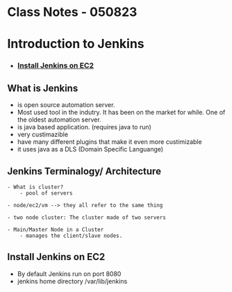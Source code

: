 # Class Notes - 050823

# Introduction to Jenkins 

- ### [Install Jenkins on EC2](https://www.jenkins.io/doc/tutorials/tutorial-for-installing-jenkins-on-AWS/)


## What is Jenkins
- is open source automation server. 
- Most used tool in the indutry. It has been on the market for while. One of the oldest automation server. 
- is java based application. (requires java to run)
- very custimazible 
- have many different plugins that make it even more custimizable 
- it uses java as a DLS (Domain Specific Languange)

## Jenkins Terminalogy/ Architecture 
    - What is cluster?
        - pool of servers 
        
    - node/ec2/vm --> they all refer to the same thing

    - two node cluster: The cluster made of two servers

    - Main/Master Node in a Cluster 
        - manages the client/slave nodes. 


## Install Jenkins on EC2
- By default Jenkins run on port 8080 
- jenkins home directory /var/lib/jenkins
